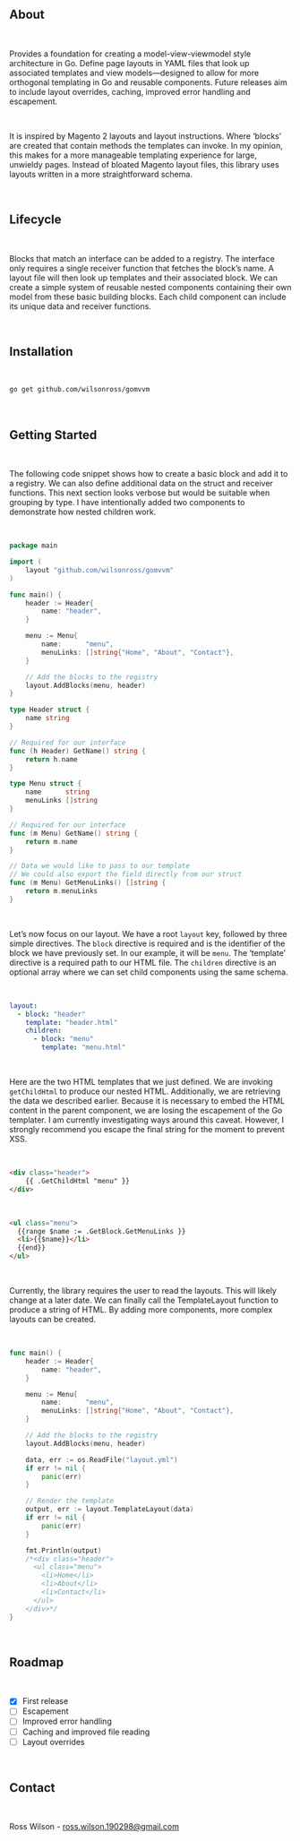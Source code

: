 ## About

<div>
  <br />
  <p>Provides a foundation for creating a model-view-viewmodel style architecture in Go. Define page layouts in YAML files that look up associated templates and view models—designed to allow for more orthogonal templating in Go and reusable components. Future releases aim to include layout overrides, caching, improved error handling and escapement.</p>
  <br />
  <p>It is inspired by Magento 2 layouts and layout instructions. Where ‘blocks’ are created that contain methods the templates can invoke. In my opinion, this makes for a more manageable templating experience for large, unwieldy pages. Instead of bloated Magento layout files, this library uses layouts written in a more straightforward schema.</p>
  <br />
</div>

## Lifecycle

<div>
  <br />
  <p>Blocks that match an interface can be added to a registry. The interface only requires a single receiver function that fetches the block’s name. A layout file will then look up templates and their associated block. We can create a simple system of reusable nested components containing their own model from these basic building blocks. Each child component can include its unique data and receiver functions.</p>
  <br />
</div>

## Installation

<br />

```bash
go get github.com/wilsonross/gomvvm
```

<br />

## Getting Started

<div>
  <br />
  <p>The following code snippet shows how to create a basic block and add it to a registry. We can also define additional data on the struct and receiver functions. This next section looks verbose but would be suitable when grouping by type. I have intentionally added two components to demonstrate how nested children work.</p>
  <br />
</div>

```go
package main

import (
	layout "github.com/wilsonross/gomvvm"
)

func main() {
	header := Header{
		name: "header",
	}

	menu := Menu{
		name:      "menu",
		menuLinks: []string{"Home", "About", "Contact"},
	}

	// Add the blocks to the registry
	layout.AddBlocks(menu, header)
}

type Header struct {
	name string
}

// Required for our interface
func (h Header) GetName() string {
	return h.name
}

type Menu struct {
	name      string
	menuLinks []string
}

// Required for our interface
func (m Menu) GetName() string {
	return m.name
}

// Data we would like to pass to our template
// We could also export the field directly from our struct
func (m Menu) GetMenuLinks() []string {
	return m.menuLinks
}
```

<div>
  <br />
  <p>Let’s now focus on our layout. We have a root <code>layout</code> key, followed by three simple directives. The <code>block</code> directive is required and is the identifier of the block we have previously set. In our example, it will be <code>menu</code>. The ‘template’ directive is a required path to our HTML file. The <code>children</code> directive is an optional array where we can set child components using the same schema.</p>
  <br />
</div>

```yaml
layout:
  - block: "header"
    template: "header.html"
    children:
      - block: "menu"
        template: "menu.html"
```

<div>
  <br />
  <p>Here are the two HTML templates that we just defined. We are invoking <code>getChildHtml</code> to produce our nested HTML. Additionally, we are retrieving the data we described earlier. Because it is necessary to embed the HTML content in the parent component, we are losing the escapement of the Go templater. I am currently investigating ways around this caveat. However, I strongly recommend you escape the final string for the moment to prevent XSS.</p>
  <br />
</div>

```html
<div class="header">
    {{ .GetChildHtml "menu" }}
</div>
```

<br />

```html
<ul class="menu">
  {{range $name := .GetBlock.GetMenuLinks }}
  <li>{{$name}}</li>
  {{end}}
</ul>
```

<div>
  <br />
  <p>Currently, the library requires the user to read the layouts. This will likely change at a later date. We can finally call the TemplateLayout function to produce a string of HTML. By adding more components, more complex layouts can be created.</p>
  <br />
</div>

```go
func main() {
	header := Header{
		name: "header",
	}

	menu := Menu{
		name:      "menu",
		menuLinks: []string{"Home", "About", "Contact"},
	}

	// Add the blocks to the registry
	layout.AddBlocks(menu, header)

	data, err := os.ReadFile("layout.yml")
	if err != nil {
		panic(err)
	}

	// Render the template
	output, err := layout.TemplateLayout(data)
	if err != nil {
		panic(err)
	}

	fmt.Println(output)
	/*<div class="header">
	  <ul class="menu">
	    <li>Home</li>
	    <li>About</li>
	    <li>Contact</li>
	  </ul>
	</div>*/
}
```

<br />

## Roadmap

<br />

- [x] First release
- [ ] Escapement
- [ ] Improved error handling
- [ ] Caching and improved file reading
- [ ] Layout overrides

<br />

## Contact

<br />

Ross Wilson - [ross.wilson.190298@gmail.com](mailto:ross.wilson.190298@gmail.com)

<br />
